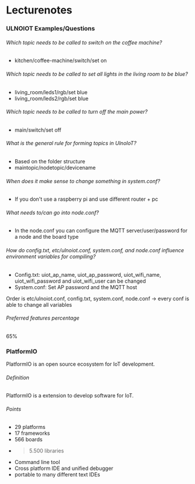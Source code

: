 # Lecturenotes

### ULNOIOT Examples/Questions
###### Which topic needs to be called to switch on the coffee machine?
* kitchen/coffee-machine/switch/set on
###### Which topic needs to be called to set all lights in the living room to be blue?
* living_room/leds1/rgb/set blue
* living_room/leds2/rgb/set blue
###### Which topic needs to be called to turn off the main power?
* main/switch/set off

###### What is the general rule for forming topics in UlnoIoT?
* Based on the folder structure
* maintopic/nodetopic/devicename
###### When does it make sense to change something in system.conf?
* If you don't use a raspberry pi and use different router + pc
###### What needs to/can go into node.conf?
* In the node.conf you can configure the MQTT server/user/password for a node and the board type
###### How do config.txt, etc/ulnoiot.conf, system.conf, and node.conf influence environment variables for compiling?
* Config.txt: uiot_ap_name, uiot_ap_password, uiot_wifi_name, uiot_wifi_password and uiot_wifi_user can be changed
* System.conf: Set AP password and the MQTT host

Order is etc/ulnoiot.conf, config.txt, system.conf, node.conf -> every conf is able to change all variables

###### Preferred features percentage
65%

### PlatformIO
PlatformIO is an open source ecosystem for IoT development.
###### Definition
PlatformIO is a extension to develop software for IoT.
###### Points
* 29 platforms
* 17 frameworks
* 566 boards
* > 5.500 libraries
* Command line tool
* Cross platform IDE and unified debugger
* portable to many different text IDEs 
